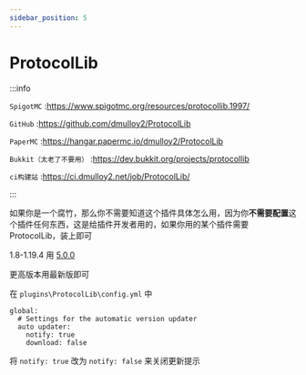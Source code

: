 ```yaml
---
sidebar_position: 5
---
```


# ProtocolLib

:::info

`SpigotMC` :https://www.spigotmc.org/resources/protocollib.1997/

`GitHub` :https://github.com/dmulloy2/ProtocolLib

`PaperMC` :https://hangar.papermc.io/dmulloy2/ProtocolLib

`Bukkit（太老了不要用）` :https://dev.bukkit.org/projects/protocollib

`ci构建站` :https://ci.dmulloy2.net/job/ProtocolLib/

:::

如果你是一个腐竹，那么你不需要知道这个插件具体怎么用，因为你**不需要配置**这个插件任何东西，这是给插件开发者用的，如果你用的某个插件需要ProtocolLib，装上即可

1.8-1.19.4 用 [5.0.0](https://github.com/dmulloy2/ProtocolLib/releases/tag/5.0.0)

更高版本用最新版即可

在 `plugins\ProtocolLib\config.yml` 中

```
global:
  # Settings for the automatic version updater
  auto updater:
    notify: true
    download: false
```

将 `notify: true` 改为 `notify: false` 来关闭更新提示
